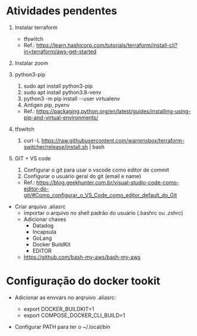 # Atividades pendentes
1. Instalar terraform
    * tfswitch
    * Ref.: https://learn.hashicorp.com/tutorials/terraform/install-cli?in=terraform/aws-get-started

1. Instalar zoom
1. python3-pip
    1. sudo apt install python3-pip
    1. sudo apt install python3.8-venv
    1. python3 -m pip install --user virtualenv
    1. Antigen pip, pyenv

    * Ref.: https://packaging.python.org/en/latest/guides/installing-using-pip-and-virtual-environments/
1. tfswitch
    1. curl -L https://raw.githubusercontent.com/warrensbox/terraform-switcher/release/install.sh | bash
1. GIT + VS code
    1. Configurar o git para usar o vscode como editor de commit
    1. Configurar o usuário geral do git (email e name)

    * Ref.: https://blog.geekhunter.com.br/visual-studio-code-como-editor-do-git/#Como_configurar_o_VS_Code_como_editor_default_do_Git


* Criar arquivo .aliasrc
    * importar o arquivo no shell padrão do usuário (.bashrc ou .zshrc)
    * Adicionar chaves
        * Datadog
        * Incapsula
        * GoLang
        * Docker BuildKit
        * EDITOR
    * https://github.com/bash-my-aws/bash-my-aws

# Configuração do docker tookit
* Adicionar as envvars no arqruivo .aliasrc:
    * export DOCKER_BUILDKIT=1
    * export COMPOSE_DOCKER_CLI_BUILD=1

* Configurar PATH para ter o ~/.local/bin
